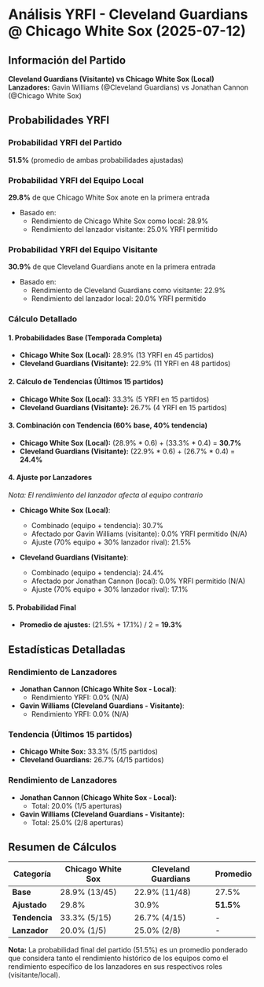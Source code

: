 # Análisis YRFI - Cleveland Guardians @ Chicago White Sox (2025-07-12)

## Información del Partido
**Cleveland Guardians (Visitante) vs Chicago White Sox (Local)**  
**Lanzadores:** Gavin Williams (@Cleveland Guardians) vs Jonathan Cannon (@Chicago White Sox)

## Probabilidades YRFI

### Probabilidad YRFI del Partido
**51.5%** (promedio de ambas probabilidades ajustadas)

### Probabilidad YRFI del Equipo Local
**29.8%** de que Chicago White Sox anote en la primera entrada
- Basado en:
  - Rendimiento de Chicago White Sox como local: 28.9%
  - Rendimiento del lanzador visitante: 25.0% YRFI permitido

### Probabilidad YRFI del Equipo Visitante
**30.9%** de que Cleveland Guardians anote en la primera entrada
- Basado en:
  - Rendimiento de Cleveland Guardians como visitante: 22.9%
  - Rendimiento del lanzador local: 20.0% YRFI permitido

### Cálculo Detallado

#### 1. Probabilidades Base (Temporada Completa)
- **Chicago White Sox (Local):** 28.9% (13 YRFI en 45 partidos)
- **Cleveland Guardians (Visitante):** 22.9% (11 YRFI en 48 partidos)

#### 2. Cálculo de Tendencias (Últimos 15 partidos)
- **Chicago White Sox (Local):** 33.3% (5 YRFI en 15 partidos)
- **Cleveland Guardians (Visitante):** 26.7% (4 YRFI en 15 partidos)

#### 3. Combinación con Tendencia (60% base, 40% tendencia)
- **Chicago White Sox (Local):** (28.9% * 0.6) + (33.3% * 0.4) = **30.7%**
- **Cleveland Guardians (Visitante):** (22.9% * 0.6) + (26.7% * 0.4) = **24.4%**

#### 4. Ajuste por Lanzadores
*Nota: El rendimiento del lanzador afecta al equipo contrario*

- **Chicago White Sox (Local)**:
  - Combinado (equipo + tendencia): 30.7%
  - Afectado por Gavin Williams (visitante): 0.0% YRFI permitido (N/A)
  - Ajuste (70% equipo + 30% lanzador rival): 21.5%

- **Cleveland Guardians (Visitante)**:
  - Combinado (equipo + tendencia): 24.4%
  - Afectado por Jonathan Cannon (local): 0.0% YRFI permitido (N/A)
  - Ajuste (70% equipo + 30% lanzador rival): 17.1%

#### 5. Probabilidad Final
- **Promedio de ajustes:** (21.5% + 17.1%) / 2 = **19.3%**

## Estadísticas Detalladas


### Rendimiento de Lanzadores
- **Jonathan Cannon (Chicago White Sox - Local)**:
  - Rendimiento YRFI: 0.0% (N/A)
- **Gavin Williams (Cleveland Guardians - Visitante)**:
  - Rendimiento YRFI: 0.0% (N/A)
### Tendencia (Últimos 15 partidos)
- **Chicago White Sox:** 33.3% (5/15 partidos)
- **Cleveland Guardians:** 26.7% (4/15 partidos)

### Rendimiento de Lanzadores
- **Jonathan Cannon (Chicago White Sox - Local):**
  - Total: 20.0% (1/5 aperturas)
- **Gavin Williams (Cleveland Guardians - Visitante):**
  - Total: 25.0% (2/8 aperturas)

## Resumen de Cálculos
| Categoría | Chicago White Sox    | Cleveland Guardians  | Promedio |
|-----------|----------------------|----------------------|----------|
| **Base** | 28.9% (13/45) | 22.9% (11/48) | 27.5% |
| **Ajustado** | 29.8% | 30.9% | **51.5%** |
| **Tendencia** | 33.3% (5/15) | 26.7% (4/15) | - |
| **Lanzador** | 20.0% (1/5) | 25.0% (2/8) | - |

**Nota:** La probabilidad final del partido (51.5%) es un promedio ponderado que considera tanto el rendimiento histórico de los equipos como el rendimiento específico de los lanzadores en sus respectivos roles (visitante/local).